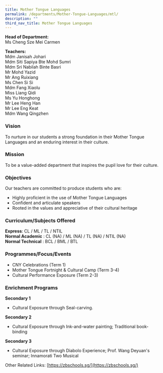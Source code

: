 ```yaml
---
title: Mother Tongue Languages
permalink: /departments/Mother-Tongue-Languages/mtl/
description: ""
third_nav_title: Mother Tongue Languages
---
```

**Head of Department:**   
Ms Cheng Sze Mei Carmen

  

**Teachers:**   
Mdm Janisah Johari     
Mdm Siti Sapiya Bte Mohd Sumri   
Mdm Sri Nabilah Binte Basri   
Mr Mohd Yazid  
Mr Ang Ruixiang   
Ms Chen Si Si   
Mdm Fang Xiaolu   
Miss Liang Qidi     
Ms Yu Honghong   
Mr Lee Heng Han   
Mr Lee Eng Keat   
Mdm Wang Qingzhen  

  
### Vision

To nurture in our students a strong foundation in their Mother Tongue Languages and an enduring interest in their culture.

### Mission

To be a value-added department that inspires the pupil love for their culture.

### Objectives

Our teachers are committed to produce students who are:
*   Highly proficient in the use of Mother Tongue Languages
*   Confident and articulate speakers
*   Rooted in the values and appreciative of their cultural heritage

### Curriculum/Subjects Offered
**Express**: CL / ML / TL / NTIL   
**Normal Academic** : CL (NA) / ML (NA) / TL (NA) / NTIL (NA)    
**Normal Technical** : BCL / BML / BTL

### Programmes/Focus/Events


*   CNY Celebrations (Term 1)
*   Mother Tongue Fortnight & Cultural Camp (Term 3-4)
*   Cultural Performance Exposure (Term 2-3)

### Enrichment Programs

**Secondary 1**
*   Cultural Exposure through Seal-carving.

**Secondary 2**  
*   Cultural Exposure through Ink-and-water painting; Traditional book-binding

**Secondary 3**
*   Cultural Exposure through Diabolo Experience; Prof. Wang Deyuan's seminar; Innamorati Two Musical

  

Other Related Links: [https://zbschools.sg/](https://zbschools.sg/)